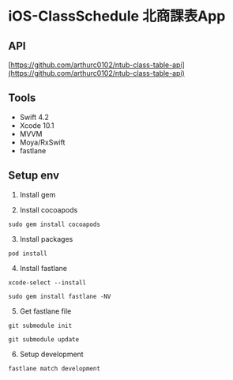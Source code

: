 # iOS-ClassSchedule 北商課表App

## API
[https://github.com/arthurc0102/ntub-class-table-api](https://github.com/arthurc0102/ntub-class-table-api)

## Tools

* Swift 4.2
* Xcode 10.1
* MVVM
* Moya/RxSwift
* fastlane

## Setup env

1. Install gem

2. Install cocoapods

```
sudo gem install cocoapods
```

3. Install packages

```
pod install
```

4. Install fastlane

```
xcode-select --install

sudo gem install fastlane -NV
```

5. Get fastlane file

```
git submodule init

git submodule update
```

6. Setup development

```
fastlane match development
```
